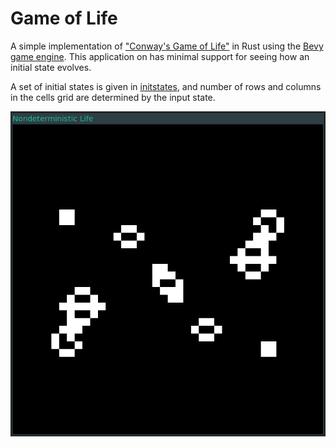 # Game of Life

A simple implementation of ["Conway's Game of Life"] in Rust using the
[Bevy game engine]. This application on has minimal support for seeing how an
initial state evolves.

A set of initial states is given in [initstates](initstates), and number of
rows and columns in the cells grid are determined by the input state.

["Conway's Game of Life"]: https://en.wikipedia.org/wiki/Conway%27s_Game_of_Life
[Bevy game engine]: https://bevyengine.org

![achim144](demos/achim144.gif)

